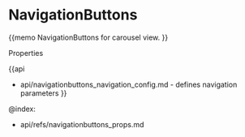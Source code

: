 NavigationButtons 
=============


{{memo NavigationButtons for carousel view. }}



<div class='h2'>Properties</div>

{{api
- api/navigationbuttons_navigation_config.md - defines navigation parameters
}}





@index:
- api/refs/navigationbuttons_props.md

